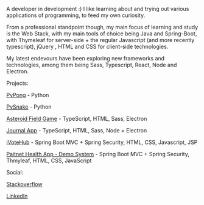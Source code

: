 A developer in development :) I like learning about and trying out various applications of programming, to feed my own curiosity.

From a professional standpoint though, my main focus of learning and study is the Web Stack, with my main tools of choice being Java and Spring-Boot, with Thymeleaf for server-side + the regular Javascript (and more recently typescript), jQuery , HTML and CSS for client-side technologies.

My latest endevours have been exploring new frameworks and technologies, among them being Sass, Typescript, React, Node and Electron.

Projects:

[PyPong](https://github.com/Zaederx/PyPong) - Python

[PySnake](https://github.com/Zaederx/PySnake) - Python

[Asteroid Field Game](https://github.com/Zaederx/asteroid_field) - TypeScript, HTML, Sass, Electron

[Journal App](https://github.com/Zaederx/JournalApp) - TypeScript, HTML, Sass, Node + Electron

[iVoteHub](https://github.com/Zaederx/iVoteHub) - Spring Boot MVC + Spring Security, HTML, CSS, Javascript, JSP

[Paitnet Health App - Demo System](https://github.com/Zaederx/PatientHealthApp-v1.1) - Spring Boot MVC + Spring Security, Thmyleaf, HTML, CSS, JavaScript

Social:

[Stackoverflow](https://stackoverflow.com/users/story/9795420)

[LinkedIn](www.linkedin.com/in/z-ishmael)
